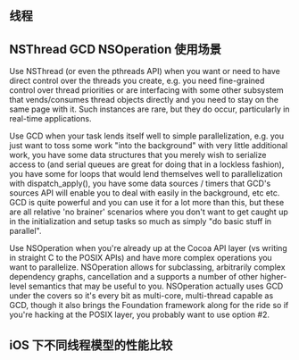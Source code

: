 ## 线程

## NSThread GCD NSOperation 使用场景

Use NSThread (or even the pthreads API) when you want or need to have direct control over the threads you create, e.g. you need fine-grained control over thread priorities or are interfacing with some other subsystem that vends/consumes thread objects directly and you need to stay on the same page with it. Such instances are rare, but they do occur, particularly in real-time applications.

Use GCD when your task lends itself well to simple parallelization, e.g. you just want to toss some work "into the background" with very little additional work, you have some data structures that you merely wish to serialize access to (and serial queues are great for doing that in a lockless fashion), you have some for loops that would lend themselves well to parallelization with dispatch_apply(), you have some data sources / timers that GCD's sources API will enable you to deal with easily in the background, etc etc. GCD is quite powerful and you can use it for a lot more than this, but these are all relative 'no brainer' scenarios where you don't want to get caught up in the initialization and setup tasks so much as simply "do basic stuff in parallel".

Use NSOperation when you're already up at the Cocoa API layer (vs writing in straight C to the POSIX APIs) and have more complex operations you want to parallelize. NSOperation allows for subclassing, arbitrarily complex dependency graphs, cancellation and a supports a number of other higher-level semantics that may be useful to you. NSOperation actually uses GCD under the covers so it's every bit as multi-core, multi-thread capable as GCD, though it also brings the Foundation framework along for the ride so if you're hacking at the POSIX layer, you probably want to use option #2.

## iOS 下不同线程模型的性能比较